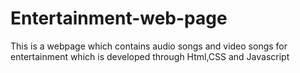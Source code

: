 # Entertainment-web-page
This is a webpage which contains audio songs and video songs for entertainment which is developed through Html,CSS and Javascript
